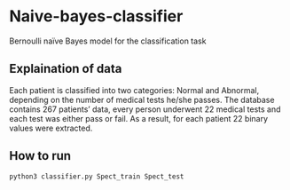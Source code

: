 # Naive-bayes-classifier
Bernoulli naïve Bayes model for the classification task

## Explaination of data
Each patient is classified into two categories: Normal and Abnormal, depending on the number
of medical tests he/she passes. The database contains 267 patients’ data, every person
underwent 22 medical tests and each test was either pass or fail. As a result, for each patient
22 binary values were extracted.

## How to run
```
python3 classifier.py Spect_train Spect_test
```

